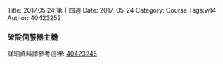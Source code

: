 Title: 2017.05.24 第十四週
Date: 2017-05-24
Category: Course
Tags:w14
Author: 40423252

<!-- PELICAN_END_SUMMARY -->
<h3>架設伺服器主機</h3>
<!-- PELICAN_END_SUMMARY -->

<p>詳細資料請參考這裡: <a href="https://40423245.github.io/2017springcd_hw/blog/2017spring-cd-W14.html">40423245</a></p>